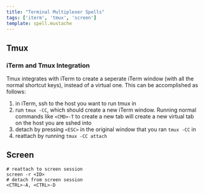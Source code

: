 ```yaml
---
title: "Terminal Multiplexer Spells"
tags: ['iterm', 'tmux', 'screen']
template: spell.mustache
---
```


## Tmux

### iTerm and Tmux Integration
Tmux integrates with iTerm to create a seperate iTerm window (with all the normal shortcut keys),
instead of a virtual one. This can be accomplished as follows:

1. in iTerm, ssh to the host you want to run tmux in
2. run `tmux -CC`, which should create a new iTerm window. Running normal commands like `<CMD>-T` to create a new tab will create a new virtual tab on the host you are sshed into
3. detach by pressing `<ESC>` in the original window that you ran `tmux -CC` in
4. reattach by running `tmux -CC attach`

## Screen

```
# reattach to screen session
screen -r <ID>
# detach from screen session
<CTRL>-A, <CTRL>-D
```
